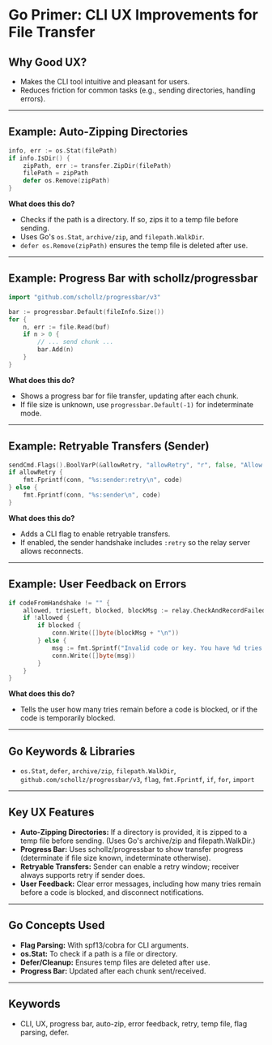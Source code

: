 # Go Primer: CLI UX Improvements for File Transfer

## Why Good UX?
- Makes the CLI tool intuitive and pleasant for users.
- Reduces friction for common tasks (e.g., sending directories, handling errors).

---

## Example: Auto-Zipping Directories
```go
info, err := os.Stat(filePath)
if info.IsDir() {
    zipPath, err := transfer.ZipDir(filePath)
    filePath = zipPath
    defer os.Remove(zipPath)
}
```
**What does this do?**
- Checks if the path is a directory. If so, zips it to a temp file before sending.
- Uses Go's `os.Stat`, `archive/zip`, and `filepath.WalkDir`.
- `defer os.Remove(zipPath)` ensures the temp file is deleted after use.

---

## Example: Progress Bar with schollz/progressbar
```go
import "github.com/schollz/progressbar/v3"

bar := progressbar.Default(fileInfo.Size())
for {
    n, err := file.Read(buf)
    if n > 0 {
        // ... send chunk ...
        bar.Add(n)
    }
}
```
**What does this do?**
- Shows a progress bar for file transfer, updating after each chunk.
- If file size is unknown, use `progressbar.Default(-1)` for indeterminate mode.

---

## Example: Retryable Transfers (Sender)
```go
sendCmd.Flags().BoolVarP(&allowRetry, "allowRetry", "r", false, "Allow sender to reconnect within 2 minutes if disconnected during transfer")
if allowRetry {
    fmt.Fprintf(conn, "%s:sender:retry\n", code)
} else {
    fmt.Fprintf(conn, "%s:sender\n", code)
}
```
**What does this do?**
- Adds a CLI flag to enable retryable transfers.
- If enabled, the sender handshake includes `:retry` so the relay server allows reconnects.

---

## Example: User Feedback on Errors
```go
if codeFromHandshake != "" {
    allowed, triesLeft, blocked, blockMsg := relay.CheckAndRecordFailedHandshake(codeFromHandshake)
    if !allowed {
        if blocked {
            conn.Write([]byte(blockMsg + "\n"))
        } else {
            msg := fmt.Sprintf("Invalid code or key. You have %d tries remaining before this code is blocked.\n", triesLeft)
            conn.Write([]byte(msg))
        }
    }
}
```
**What does this do?**
- Tells the user how many tries remain before a code is blocked, or if the code is temporarily blocked.

---

## Go Keywords & Libraries
- `os.Stat`, `defer`, `archive/zip`, `filepath.WalkDir`, `github.com/schollz/progressbar/v3`, `flag`, `fmt.Fprintf`, `if`, `for`, `import`

---

## Key UX Features
- **Auto-Zipping Directories:** If a directory is provided, it is zipped to a temp file before sending. (Uses Go's archive/zip and filepath.WalkDir.)
- **Progress Bar:** Uses schollz/progressbar to show transfer progress (determinate if file size known, indeterminate otherwise).
- **Retryable Transfers:** Sender can enable a retry window; receiver always supports retry if sender does.
- **User Feedback:** Clear error messages, including how many tries remain before a code is blocked, and disconnect notifications.

---

## Go Concepts Used
- **Flag Parsing:** With spf13/cobra for CLI arguments.
- **os.Stat:** To check if a path is a file or directory.
- **Defer/Cleanup:** Ensures temp files are deleted after use.
- **Progress Bar:** Updated after each chunk sent/received.

---

## Keywords
- CLI, UX, progress bar, auto-zip, error feedback, retry, temp file, flag parsing, defer. 